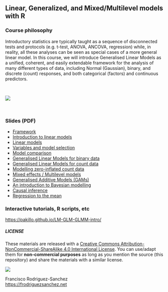 ## Linear, Generalized, and Mixed/Multilevel models with R

### Course philosophy

Introductory statistics are typically taught as a sequence of disconnected tests and protocols (e.g. t-test, ANOVA, ANCOVA, regression) while, in reality, all these analyses can be seen as special cases of a more general linear model. In this course, we will introduce Generalised Linear Models as a unified, coherent, and easily extendable framework for the analysis of many different types of data, including Normal (Gaussian), binary, and discrete (count) responses, and both categorical (factors) and continuous predictors.

<br>

![](images/flowchart.png)

<br>

### Slides (PDF)

- [Framework](framework.pdf)
- [Introduction to linear models](lm_intro.pdf)
- [Linear models](lm.pdf)
- [Variables and model selection](model_selection.pdf)
- [Model comparison](model_comparison_trees.pdf)
- [Generalised Linear Models for binary data](glm_binomial.pdf)
- [Generalised Linear Models for count data](glm_count.pdf)
- [Modelling zero-inflated count data](glm_count_zeroinfl.pdf)
- [Mixed effects / Multilevel models](mixed_models.pdf)
- [Generalised Additive Models (GAMs)](GAMs.pdf)
- [An introduction to Bayesian modelling](Bayes_intro.pdf)
- [Causal inference](causal-inference.pdf)
- [Regression to the mean](regression-to-the-mean.pdf)

### Interactive tutorials, R scripts, etc

https://pakillo.github.io/LM-GLM-GLMM-intro/



##### LICENSE

These materials are released with a [Creative Commons Attribution-NonCommercial-ShareAlike 4.0 International License](http://creativecommons.org/licenses/by-nc-sa/4.0/). You can use/adapt them for **non-commercial purposes** as long as you mention the source (this repository) and share the materials with a similar license.

![](images/CClogo.png)


Francisco Rodriguez-Sanchez  
https://frodriguezsanchez.net
